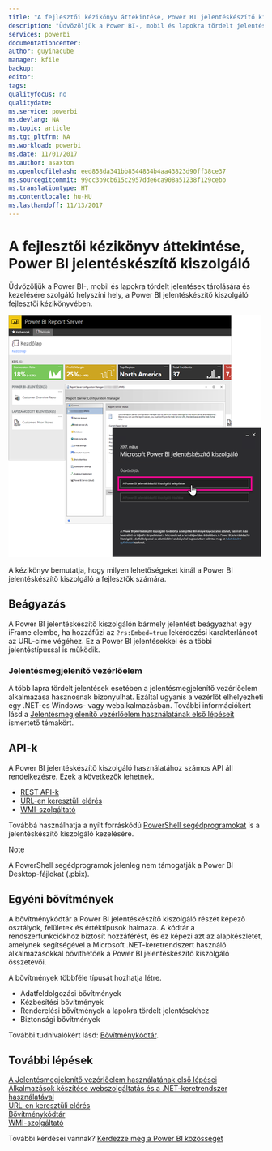 ```yaml
---
title: "A fejlesztői kézikönyv áttekintése, Power BI jelentéskészítő kiszolgáló"
description: "Üdvözöljük a Power BI-, mobil és lapokra tördelt jelentések tárolására és kezelésére szolgáló helyszíni hely, a Power BI jelentéskészítő kiszolgáló fejlesztői kézikönyvében."
services: powerbi
documentationcenter: 
author: guyinacube
manager: kfile
backup: 
editor: 
tags: 
qualityfocus: no
qualitydate: 
ms.service: powerbi
ms.devlang: NA
ms.topic: article
ms.tgt_pltfrm: NA
ms.workload: powerbi
ms.date: 11/01/2017
ms.author: asaxton
ms.openlocfilehash: eed858da341bb8544834b4aa43823d90ff38ce37
ms.sourcegitcommit: 99cc3b9cb615c2957dde6ca908a51238f129cebb
ms.translationtype: HT
ms.contentlocale: hu-HU
ms.lasthandoff: 11/13/2017
---
```

# <a name="developer-handbook-overview-power-bi-report-server"></a>A fejlesztői kézikönyv áttekintése, Power BI jelentéskészítő kiszolgáló
Üdvözöljük a Power BI-, mobil és lapokra tördelt jelentések tárolására és kezelésére szolgáló helyszíni hely, a Power BI jelentéskészítő kiszolgáló fejlesztői kézikönyvében.

![](media/developer-handbook-overview/admin-handbook.png)

A kézikönyv bemutatja, hogy milyen lehetőségeket kínál a Power BI jelentéskészítő kiszolgáló a fejlesztők számára.

## <a name="embedding"></a>Beágyazás
A Power BI jelentéskészítő kiszolgálón bármely jelentést beágyazhat egy iFrame elembe, ha hozzáfűzi az `?rs:Embed=true` lekérdezési karakterláncot az URL-címe végéhez. Ez a Power BI jelentésekkel és a többi jelentéstípussal is működik.

### <a name="report-viewer-control"></a>Jelentésmegjelenítő vezérlőelem
A több lapra tördelt jelentések esetében a jelentésmegjelenítő vezérlőelem alkalmazása hasznosnak bizonyulhat. Ezáltal ugyanis a vezérlőt elhelyezheti egy .NET-es Windows- vagy webalkalmazásban. További információkért lásd a [Jelentésmegjelenítő vezérlőelem használatának első lépéseit](https://docs.microsoft.com/sql/reporting-services/application-integration/integrating-reporting-services-using-reportviewer-controls-get-started) ismertető témakört.

## <a name="apis"></a>API-k
A Power BI jelentéskészítő kiszolgáló használatához számos API áll rendelkezésre. Ezek a következők lehetnek.

* [REST API-k](rest-api.md)
* [URL-en keresztüli elérés](https://docs.microsoft.com/sql/reporting-services/url-access-ssrs)
* [WMI-szolgáltató](https://docs.microsoft.com/sql/reporting-services/wmi-provider-library-reference/reporting-services-wmi-provider-library-reference-ssrs)

Továbbá használhatja a nyílt forráskódú [PowerShell segédprogramokat](https://github.com/Microsoft/ReportingServicesTools) is a jelentéskészítő kiszolgáló kezelésére.

> [!NOTE]
> A PowerShell segédprogramok jelenleg nem támogatják a Power BI Desktop-fájlokat (.pbix).
> 
> 

## <a name="custom-extensions"></a>Egyéni bővítmények
A bővítménykódtár a Power BI jelentéskészítő kiszolgáló részét képező osztályok, felületek és értéktípusok halmaza. A kódtár a rendszerfunkciókhoz biztosít hozzáférést, és ez képezi azt az alapkészletet, amelynek segítségével a Microsoft .NET-keretrendszert használó alkalmazásokkal bővíthetőek a Power BI jelentéskészítő kiszolgáló összetevői.

A bővítmények többféle típusát hozhatja létre.

* Adatfeldolgozási bővítmények
* Kézbesítési bővítmények
* Renderelési bővítmények a lapokra tördelt jelentésekhez
* Biztonsági bővítmények

További tudnivalókért lásd: [Bővítménykódtár](https://docs.microsoft.com/sql/reporting-services/extensions/reporting-services-extension-library).

## <a name="next-steps"></a>További lépések
[A Jelentésmegjelenítő vezérlőelem használatának első lépései](https://docs.microsoft.com/sql/reporting-services/application-integration/integrating-reporting-services-using-reportviewer-controls-get-started)  
[Alkalmazások készítése webszolgáltatás és a .NET-keretrendszer használatával](https://docs.microsoft.com/sql/reporting-services/report-server-web-service/net-framework/building-applications-using-the-web-service-and-the-net-framework)  
[URL-en keresztüli elérés](https://docs.microsoft.com/sql/reporting-services/url-access-ssrs)  
[Bővítménykódtár](https://docs.microsoft.com/sql/reporting-services/extensions/reporting-services-extension-library)  
[WMI-szolgáltató](https://docs.microsoft.com/sql/reporting-services/wmi-provider-library-reference/reporting-services-wmi-provider-library-reference-ssrs)

További kérdései vannak? [Kérdezze meg a Power BI közösségét](https://community.powerbi.com/)

